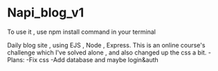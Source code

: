 # Napi_blog_v1
To use it , use npm install command in your terminal 

Daily blog site , using EJS , Node , Express.
This is an online course's challenge which I've solved alone , and also changed up the css a bit.
-Plans:
  -Fix css
  -Add database and maybe login&auth
